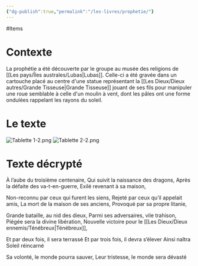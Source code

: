 ```yaml
---
{"dg-publish":true,"permalink":"/les-livres/prophetie/"}
---
```


#Items  
# Contexte
La prophétie a été découverte par le groupe au musée des religions de [[Les pays/Îles australes/Lubas\|Lubas]]. Celle-ci a été gravée dans un cartouche placé au centre d'une statue représentant la [[Les Dieux/Dieux autres/Grande Tisseuse\|Grande Tisseuse]] jouant de ses fils pour manipuler une roue semblable à celle d'un moulin à vent, dont les pâles ont une forme ondulées rappelant les rayons du soleil.
# Le texte
![Tablette 1-2.png](/img/user/_Images/Tablette%201-2.png)
![Tablette 2-2.png](/img/user/_Images/Tablette%202-2.png)
# Texte décrypté
À l’aube du troisième centenaire,
Qui suivit la naissance des dragons,
Après la défaite des va-t-en-guerre,
Exilé revenant à sa maison,

Non-reconnu par ceux qui furent les siens,
Rejeté par ceux qu’il appelait amis,
La mort de la maison de ses anciens,
Provoqué par sa propre litanie,

Grande bataille, au nid des dieux,
Parmi ses adversaires, vile trahison,
Piégée sera la divine libération,
Nouvelle victoire pour le [[Les Dieux/Dieux ennemis/Ténébreux\|Ténébreux]],

Et par deux fois, il sera terrassé
Et par trois fois, il devra s’élever
Ainsi naîtra Soleil réincarné

Sa volonté, le monde pourra sauver,
Leur tristesse, le monde sera dévasté

